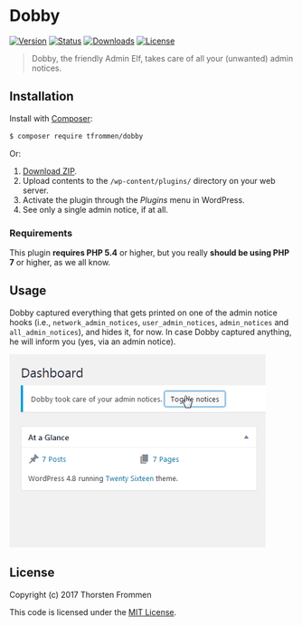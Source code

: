 # Dobby

[![Version](https://img.shields.io/packagist/v/tfrommen/dobby.svg)](https://packagist.org/packages/tfrommen/dobby)
[![Status](https://img.shields.io/badge/status-active-brightgreen.svg)](https://github.com/tfrommen/Dobby)
[![Downloads](https://img.shields.io/packagist/dt/tfrommen/dobby.svg)](https://packagist.org/packages/tfrommen/dobby)
[![License](https://img.shields.io/packagist/l/tfrommen/dobby.svg)](https://packagist.org/packages/tfrommen/dobby)

> Dobby, the friendly Admin Elf, takes care of all your (unwanted) admin notices.

## Installation

Install with [Composer](https://getcomposer.org):

```sh
$ composer require tfrommen/dobby
```

Or:

1. [Download ZIP](https://github.com/tfrommen/Dobby/releases).
1. Upload contents to the `/wp-content/plugins/` directory on your web server.
1. Activate the plugin through the _Plugins_ menu in WordPress.
1. See only a single admin notice, if at all.

### Requirements

This plugin **requires PHP 5.4** or higher, but you really **should be using PHP 7** or higher, as we all know.

## Usage

Dobby captured everything that gets printed on one of the admin notice hooks (i.e., `network_admin_notices`, `user_admin_notices`, `admin_notices` and `all_admin_notices`), and hides it, for now.
In case Dobby captured anything, he will inform you (yes, via an admin notice).

![Dobby in Action](assets/images/dobby.gif)

## License

Copyright (c) 2017 Thorsten Frommen

This code is licensed under the [MIT License](LICENSE).

